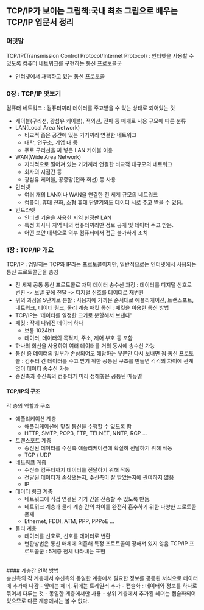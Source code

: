 ## TCP/IP가 보이는 그림책:국내 최초 그림으로 배우는 TCP/IP 입문서 정리
### 머릿말
TCP/IP(Transmission Control Protocol/Internet Protocol) : 인터넷을 사용할 수 있도록 컴퓨터 네트워크를 구현하는 통신 프로토콜군
- 인터넷에서 채택하고 있는 통신 프로토콜
### 0장 : TCP/IP 맛보기
컴퓨터 네트워크 : 컴퓨터끼리 데이터를 주고받을 수 있는 상태로 되어있는 것
- 케이블(구리선, 광섬유 케이블), 적외선, 전파 등 매개로 사용
규모에 따른 분류
- LAN(Local Area Network)
  - 비교적 좁은 공간에 있는 기기끼리 연결한 네트워크
  - 대학, 연구소, 기업 내 등
  - 주로 구리선을 짜 넣은 LAN 케이블 이용
- WAN(Wide Area Network)
  - 지리적으로 떨어져 있는 기기끼리 연결한 비교적 대규모의 네트워크
  - 회사의 지점간 등
  - 광섬유 케이블, 공중망(전화 회선) 등 사용
- 인터넷
  - 여러 개의 LAN이나 WAN을 연결한 전 세계 규모의 네트워크
  - 컴퓨터, 휴대 전화, 소형 휴대 단말기와도 데이터 서로 주고 받을 수 있음.
- 인트라넷
  - 인터넷 기술을 사용한 지역 한정판 LAN
  - 특정 회사나 지역 내의 컴퓨터끼리만 정보 공개 및 데이터 주고 받음.
  - 어떤 보안 대책으로 외부 컴퓨터에서 접근 불가하게 조치
### 1장 : TCP/IP 개요
TCP/IP : 엄밀히는 TCP와 IP라는 프로토콜이지만, 일반적으로는 인터넷에서 사용되는 통신 프로토콜군을 총칭
- 전 세계 공통 통신 프로토콜로 채택
데이터 송수신 과정 : 데이터를 디지털 신호로 변환 -> 보낼 곳에 전달 -> 디지털 신호를 데이터로 재변환
- 위의 과정을 5단계로 분할 : 사용자에 가까운 순서대로 애플리케이션, 트랜스포트, 네트워크, 데이터 링크, 물리 계층
패킷 통신 : 패킷을 이용한 통신 방법
- TCP/IP는 '데이터를 일정한 크기로 분할해서 보낸다'
- 패킷 : 작게 나눠진 데이터 하나
  - 보통 1024bit
  - 데이터, 데이터의 목적지, 주소, 제어 부호 등 포함
- 하나의 회선을 사용하여 여러 데이터를 거의 동시에 송수신 가능
- 통신 중 데이터의 일부가 손상되어도 해당하는 부분만 다시 보내면 됨
통신 프로토콜 : 컴퓨터 간 데이터를 주고 받기 위한 공통된 구조를 만들면 각각의 차이에 관계 없이 데이터 송수신 가능
- 송신측과 수신측의 컴퓨터가 미리 정해놓은 공통된 매뉴얼
#### TCP/IP의 구조
각 층의 역할과 구조
- 애플리케이션 계층
  - 애플리케이션에 맞춰 통신을 수행할 수 있도록 함
  - HTTP, SMTP, POP3, FTP, TELNET, NNTP, RCP ...
- 트랜스포트 계층
  - 송신된 데이터를 수신측 애플리케이션에 확실히 전달하기 위해 작동
  - TCP / UDP
- 네트워크 계층
  - 수신측 컴퓨터까지 데이터를 전달하기 위해 작동
  - 전달된 데이터가 손상됐는지, 수신측이 잘 받았는지에 관여하지 않음
  - IP
- 데이터 링크 계층
  - 네트워크에 직접 연결된 기기 간을 전송할 수 있도록 만듦.
  - 네트워크 계층과 물리 계층 간의 차이를 완전히 흡수하기 위한 다양한 프로토콜 존재
  - Ethernet, FDDI, ATM, PPP, PPPoE ...
- 물리 계층
  - 데이터를 신호로, 신호를 데이터로 변환
  - 변환방법은 통신 매체에 의존해 특정 프로토콜이 정해져 있지 않음
TCP/IP 프로토콜군 : 5계층 전체 나타내는 표현<br>
<br>
#### 계층간 연락 방법 <br>
송신측의 각 계층에서 수신측의 동일한 계층에서 필요한 정보를 공통된 서식으로 데이터에 추가해 나감
- 앞에는 헤더, 뒤에는 트레일러 추가
- 캡슐화 : 데이터와 정보를 하나로 묶어서 다루는 것
- 동일한 계층에서만 사용
- 상위 계층에서 추가된 헤더는 캡슐화되어 있으므로 다른 계층에서는 볼 수 없다.
